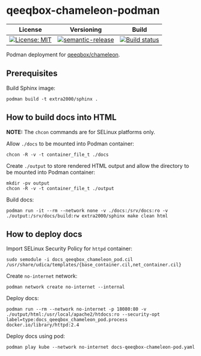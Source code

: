 # qeeqbox-chameleon-podman

| License | Versioning | Build |
| ------- | ---------- | ----- |
| [![License: MIT](https://img.shields.io/badge/License-MIT-yellow.svg)](https://opensource.org/licenses/MIT) | [![semantic-release](https://img.shields.io/badge/%20%20%F0%9F%93%A6%F0%9F%9A%80-semantic--release-e10079.svg)](https://github.com/semantic-release/semantic-release) | [![Build status](https://ci.appveyor.com/api/projects/status/vb5rrjxup2yjq0dc/branch/master?svg=true)](https://ci.appveyor.com/project/nikAizuddin/qeeqbox-chameleon-podman/branch/master) |

Podman deployment for [qeeqbox/chameleon](https://github.com/qeeqbox/chameleon).


## Prerequisites

Build Sphinx image:
```
podman build -t extra2000/sphinx .
```


## How to build docs into HTML

**NOTE:** The `chcon` commands are for SELinux platforms only.

Allow `./docs` to be mounted into Podman container:
```
chcon -R -v -t container_file_t ./docs
```

Create `./output` to store rendered HTML output and allow the directory to be mounted into Podman container:
```
mkdir -pv output
chcon -R -v -t container_file_t ./output
```

Build docs:
```
podman run -it --rm --network none -v ./docs:/srv/docs:ro -v ./output:/srv/docs/build:rw extra2000/sphinx make clean html
```


## How to deploy docs

Import SELinux Security Policy for `httpd` container:
```
sudo semodule -i docs_qeeqbox_chameleon_pod.cil /usr/share/udica/templates/{base_container.cil,net_container.cil}
```

Create `no-internet` network:
```
podman network create no-internet --internal
```

Deploy docs:
```
podman run --rm --network no-internet -p 18080:80 -v ./output/html:/usr/local/apache2/htdocs:ro --security-opt label=type:docs_qeeqbox_chameleon_pod.process docker.io/library/httpd:2.4
```

Deploy docs using pod:
```
podman play kube --network no-internet docs-qeeqbox-chameleon-pod.yaml
```
